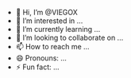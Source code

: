 - 👋 Hi, I’m @VIEGOX
- 👀 I’m interested in ...
- 🌱 I’m currently learning ...
- 💞️ I’m looking to collaborate on ...
- 📫 How to reach me ...
- 😄 Pronouns: ...
- ⚡ Fun fact: ...

<!---
VIEGOX/VIEGOX is a ✨ special ✨ repository because its `README.md` (this file) appears on your GitHub profile.
You can click the Preview link to take a look at your changes.
--->
